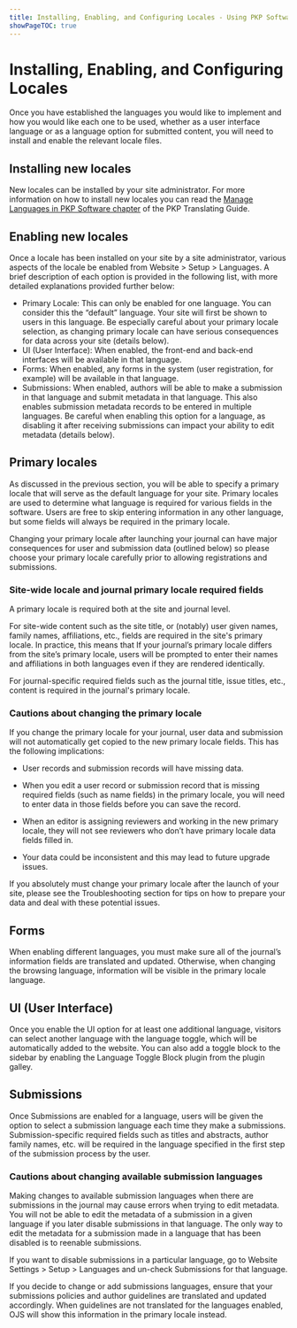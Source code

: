 ```yaml
---
title: Installing, Enabling, and Configuring Locales - Using PKP Software in Multiple Languages
showPageTOC: true
---
```


# Installing, Enabling, and Configuring Locales

Once you have established the languages you would like to implement and how you would like each one to be used, whether as a user interface language or as a language option for submitted content, you will need to install and enable the relevant locale files.

## Installing new locales

New locales can be installed by your site administrator. For more information on how to install new locales you can read the [Manage Languages in PKP Software chapter](https://docs.pkp.sfu.ca/translating-guide/en/managing-languages#install-a-language) of the PKP Translating Guide.

## Enabling new locales

Once a locale has been installed on your site by a site administrator, various aspects of the locale be enabled from Website > Setup > Languages. A brief description of each option is provided in the following list, with more detailed explanations provided further below:  

-   Primary Locale: This can only be enabled for one language. You can consider this the “default” language. Your site will first be shown to users in this language. Be especially careful about your primary locale selection, as changing primary locale can have serious consequences for data across your site (details below).
-   UI (User Interface): When enabled, the front-end and back-end interfaces will be available in that language.
-   Forms: When enabled, any forms in the system (user registration, for example) will be available in that language.
-   Submissions: When enabled, authors will be able to make a submission in that language and submit metadata in that language. This also enables submission metadata records to be entered in multiple languages. Be careful when enabling this option for a language, as disabling it after receiving submissions can impact your ability to edit metadata (details below).
    
## Primary locales

As discussed in the previous section, you will be able to specify a primary locale that will serve as the default language for your site. Primary locales are used to determine what language is required for various fields in the software. Users are free to skip entering information in any other language, but some fields will always be required in the primary locale.  

Changing your primary locale after launching your journal can have major consequences for user and submission data (outlined below) so please choose your primary locale carefully prior to allowing registrations and submissions.

### Site-wide locale and journal primary locale required fields

A primary locale is required both at the site and journal level.

For site-wide content such as the site title, or (notably) user given names, family names, affiliations, etc., fields are required in the site's primary locale. In practice, this means that If your journal’s primary locale differs from the site’s primary locale, users will be prompted to enter their names and affiliations in both languages even if they are rendered identically.

For journal-specific required fields such as the journal title, issue titles, etc., content is required in the journal's primary locale.  

### Cautions about changing the primary locale

If you change the primary locale for your journal, user data and submission will not automatically get copied to the new primary locale fields. This has the following implications:

-   User records and submission records will have missing data.
    
-   When you edit a user record or submission record that is missing required fields (such as name fields) in the primary locale, you will need to enter data in those fields before you can save the record.
    
-   When an editor is assigning reviewers and working in the new primary locale, they will not see reviewers who don’t have primary locale data fields filled in.
    
-   Your data could be inconsistent and this may lead to future upgrade issues.
    
If you absolutely must change your primary locale after the launch of your site, please see the Troubleshooting section for tips on how to prepare your data and deal with these potential issues.

## Forms

When enabling different languages, you must make sure all of the journal’s information fields are translated and updated. Otherwise, when changing the browsing language, information will be visible in the primary locale language.

## UI (User Interface)

Once you enable the UI option for at least one additional language, visitors can select another language with the language toggle, which will be automatically added to the website. You can also add a toggle block to the sidebar by enabling the Language Toggle Block plugin from the plugin galley.

## Submissions

Once Submissions are enabled for a language, users will be given the option to select a submission language each time they make a submissions. Submission-specific required fields such as titles and abstracts, author family names, etc. will be required in the language specified in the first step of the submission process by the user.

### Cautions about changing available submission languages

Making changes to available submission languages when there are submissions in the journal may cause errors when trying to edit metadata. You will not be able to edit the metadata of a submission in a given language if you later disable submissions in that language. The only way to edit the metadata for a submission made in a language that has been disabled is to reenable submissions.

If you want to disable submissions in a particular language, go to Website Settings > Setup > Languages and un-check Submissions for that language.  

If you decide to change or add submissions languages, ensure that your submissions policies and author guidelines are translated and updated accordingly. When guidelines are not translated for the languages enabled, OJS will show this information in the primary locale instead.
